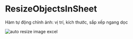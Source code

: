 # ResizeObjectsInSheet
 Hàm tự động chỉnh ảnh:  vị trí, kích thước, sắp xếp ngang dọc


![auto resize image excel](https://user-images.githubusercontent.com/58664571/210742432-7e32038d-a228-4a93-b59c-be56b808eeeb.gif)
